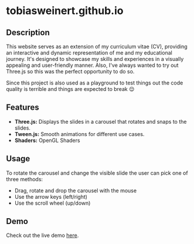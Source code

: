 # tobiasweinert.github.io
## Description

This website serves as an extension of my curriculum vitae (CV), providing an interactive and dynamic representation of me and my educational journey. It's designed to showcase my skills and experiences in a visually appealing and user-friendly manner. Also, I've always wanted to try out Three.js so this was the perfect opportunity to do so.

Since this project is also used as a playground to test things out the code quality is terrible and things are expected to break 😌

## Features
- **Three.js:** Displays the slides in a carousel that rotates and snaps to the slides.
- **Tween.js:** Smooth animations for different use cases.
- **Shaders:** OpenGL Shaders

## Usage
To rotate the carousel and change the visible slide the user can pick one of three methods:
- Drag, rotate and drop the carousel with the mouse
- Use the arrow keys (left/right)
- Use the scroll wheel (up/down)

## Demo
Check out the live demo [here](https://tobiasweinert.github.io/).
